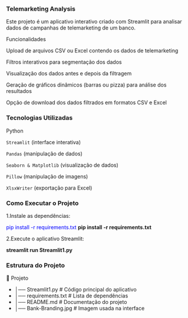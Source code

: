 ### Telemarketing Analysis

Este projeto é um aplicativo interativo criado com Streamlit para analisar dados de campanhas de telemarketing de um banco.

Funcionalidades

Upload de arquivos CSV ou Excel contendo os dados de telemarketing

Filtros interativos para segmentação dos dados

Visualização dos dados antes e depois da filtragem

Geração de gráficos dinâmicos (barras ou pizza) para análise dos resultados

Opção de download dos dados filtrados em formatos CSV e Excel


### Tecnologias Utilizadas

Python

``Streamlit`` (interface interativa)

``Pandas`` (manipulação de dados)

``Seaborn & Matplotlib`` (visualização de dados)

``Pillow`` (manipulação de imagens)

``XlsxWriter`` (exportação para Excel)

### Como Executar o Projeto

1.Instale as dependências:

<span style="color:blue;">pip install -r requirements.txt</span>
**pip install -r requirements.txt**

2.Execute o aplicativo Streamlit:

**streamlit run Streamlit1.py**

### Estrutura do Projeto

📂 Projeto
* │── Streamlit1.py          # Código principal do aplicativo
* │── requirements.txt       # Lista de dependências
* │── README.md              # Documentação do projeto
* │── Bank-Branding.jpg      # Imagem usada na interface
